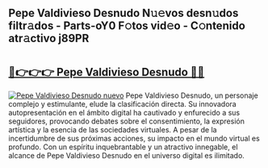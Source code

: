 ## Pepe Valdivieso Desnudo N𝚞𝚎vos desn𝚞dos filtr𝚊dos - Parts-oY0 F𝚘tos vid𝚎o - C𝚘ntenido atr𝚊ctivo j89PR

# <h2><a href="http://mb6m6mz.tromn.icu/?c=Pepe+Valdivieso+Desnudo">🔗👉👉👉 Pepe Valdivieso Desnudo 🔗🔗</a></h2>

[![Pepe Valdivieso Desnudo nuevo](https://i.imgur.com/pEAQMta.gif)](http://mb6m6mz.tromn.icu/?c=Pepe+Valdivieso+Desnudo)
Pepe Valdivieso Desnudo, un personaje complejo y estimulante, elude la clasificación directa. Su innovadora autopresentación en el ámbito digital ha cautivado y enfurecido a sus seguidores, provocando debates sobre el consentimiento, la expresión artística y la esencia de las sociedades virtuales. A pesar de la incertidumbre de sus próximas acciones, su impacto en el mundo virtual es profundo. Con un espíritu inquebrantable y un atractivo innegable, el alcance de Pepe Valdivieso Desnudo en el universo digital es ilimitado.
